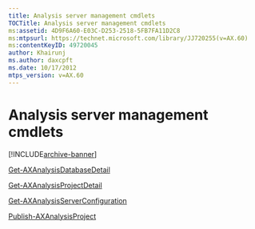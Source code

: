 ```yaml
---
title: Analysis server management cmdlets
TOCTitle: Analysis server management cmdlets
ms:assetid: 4D9F6A60-E03C-D253-2518-5FB7FA11D2C8
ms:mtpsurl: https://technet.microsoft.com/library/JJ720255(v=AX.60)
ms:contentKeyID: 49720045
author: Khairunj
ms.author: daxcpft
ms.date: 10/17/2012
mtps_version: v=AX.60
---
```


# Analysis server management cmdlets


[!INCLUDE[archive-banner](includes/archive-banner.md)]

[Get-AXAnalysisDatabaseDetail](get-axanalysisdatabasedetail.md)

[Get-AXAnalysisProjectDetail](get-axanalysisprojectdetail.md)

[Get-AXAnalysisServerConfiguration](get-axanalysisserverconfiguration.md)

[Publish-AXAnalysisProject](publish-axanalysisproject.md)

